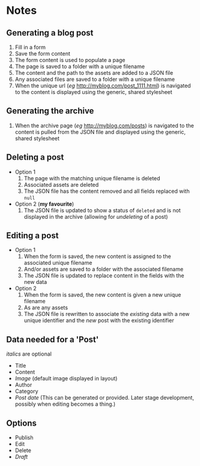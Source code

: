 # Notes

## Generating a blog post
1. Fill in a form
1. Save the form content
1. The form content is used to populate a page
1. The page is saved to a folder with a unique filename
1. The content and the path to the assets are added to a JSON file
1. Any associated files are saved to a folder with a unique filename
1. When the unique url (_eg_ http://myblog.com/post_1111.html) is navigated to the content is displayed using the generic, shared stylesheet

## Generating the archive
1. When the archive page (_eg_ http://myblog.com/posts) is navigated to the content is pulled from the JSON file and displayed using the generic, shared stylesheet

## Deleting a post
- Option 1
  1. The page with the matching unique filename is deleted
  1. Associated assets are deleted
  1. The JSON file has the content removed and all fields replaced with `null`
- Option 2 (__my favourite__)
  1. The JSON file is updated to show a status of `deleted` and is not displayed in the archive (allowing for _undeleting_ of a post)

## Editing a post
- Option 1
  1. When the form is saved, the new content is assigned to the associated unique filename
  1. And/or assets are saved to a folder with the associated filename
  1. The JSON file is updated to replace content in the fields with the new data
- Option 2
  1. When the form is saved, the new content is given a new unique filename
  1. As are any assets
  1. The JSON file is rewritten to associate the _existing_ data with a new unique identifier and the _new_ post with the existing identifier

## Data needed for a 'Post'
_italics_ are optional
- Title
- Content
- _Image_ (default image displayed in layout)
- Author
- Category
- _Post date_ (This can be generated or provided. Later stage development, possibly when editing becomes a thing.)

## Options
- Publish
- Edit
- Delete
- _Draft_
